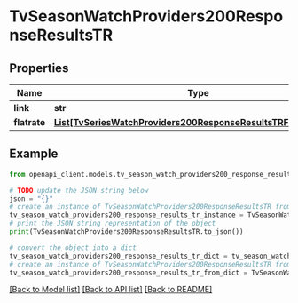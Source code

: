 # TvSeasonWatchProviders200ResponseResultsTR


## Properties

Name | Type | Description | Notes
------------ | ------------- | ------------- | -------------
**link** | **str** |  | [optional] 
**flatrate** | [**List[TvSeriesWatchProviders200ResponseResultsTRFlatrateInner]**](TvSeriesWatchProviders200ResponseResultsTRFlatrateInner.md) |  | [optional] 

## Example

```python
from openapi_client.models.tv_season_watch_providers200_response_results_tr import TvSeasonWatchProviders200ResponseResultsTR

# TODO update the JSON string below
json = "{}"
# create an instance of TvSeasonWatchProviders200ResponseResultsTR from a JSON string
tv_season_watch_providers200_response_results_tr_instance = TvSeasonWatchProviders200ResponseResultsTR.from_json(json)
# print the JSON string representation of the object
print(TvSeasonWatchProviders200ResponseResultsTR.to_json())

# convert the object into a dict
tv_season_watch_providers200_response_results_tr_dict = tv_season_watch_providers200_response_results_tr_instance.to_dict()
# create an instance of TvSeasonWatchProviders200ResponseResultsTR from a dict
tv_season_watch_providers200_response_results_tr_from_dict = TvSeasonWatchProviders200ResponseResultsTR.from_dict(tv_season_watch_providers200_response_results_tr_dict)
```
[[Back to Model list]](../README.md#documentation-for-models) [[Back to API list]](../README.md#documentation-for-api-endpoints) [[Back to README]](../README.md)


